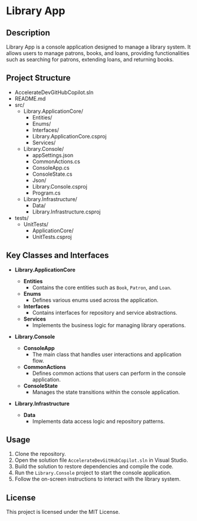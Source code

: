 # Library App

## Description

Library App is a console application designed to manage a library system. It allows users to manage patrons, books, and loans, providing functionalities such as searching for patrons, extending loans, and returning books.

## Project Structure

- AccelerateDevGitHubCopilot.sln
- README.md
- src/
  - Library.ApplicationCore/
    - Entities/
    - Enums/
    - Interfaces/
    - Library.ApplicationCore.csproj
    - Services/
  - Library.Console/
    - appSettings.json
    - CommonActions.cs
    - ConsoleApp.cs
    - ConsoleState.cs
    - Json/
    - Library.Console.csproj
    - Program.cs
  - Library.Infrastructure/
    - Data/
    - Library.Infrastructure.csproj
- tests/
  - UnitTests/
    - ApplicationCore/
    - UnitTests.csproj

## Key Classes and Interfaces

- **Library.ApplicationCore**

  - **Entities**
    - Contains the core entities such as `Book`, `Patron`, and `Loan`.
  - **Enums**
    - Defines various enums used across the application.
  - **Interfaces**
    - Contains interfaces for repository and service abstractions.
  - **Services**
    - Implements the business logic for managing library operations.

- **Library.Console**

  - **ConsoleApp**
    - The main class that handles user interactions and application flow.
  - **CommonActions**
    - Defines common actions that users can perform in the console application.
  - **ConsoleState**
    - Manages the state transitions within the console application.

- **Library.Infrastructure**
  - **Data**
    - Implements data access logic and repository patterns.

## Usage

1. Clone the repository.
2. Open the solution file `AccelerateDevGitHubCopilot.sln` in Visual Studio.
3. Build the solution to restore dependencies and compile the code.
4. Run the `Library.Console` project to start the console application.
5. Follow the on-screen instructions to interact with the library system.

## License

This project is licensed under the MIT License.
